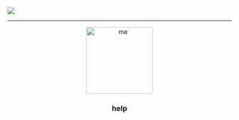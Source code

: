 ![](https://media.discordapp.net/attachments/1095650668787810307/1159048494984744991/trigger-world.gif?ex=651e7787&is=651d2607&hm=574676141f2a58ea9c50a4c05932c9a7c8a0bb6a9695e7811557af9ce3f9a887&)

---

<p align="center"> <img width="150" src="https://media.discordapp.net/attachments/1095650668787810307/1159057923343925278/Untitled1183_20231004042152.png?ex=651e804f&is=651d2ecf&hm=4c2a0ad5188e5dba6add7167d273155294f0fe64eb325a48147760f89dbccc13&" alt="me">

### <p align="center"> help
